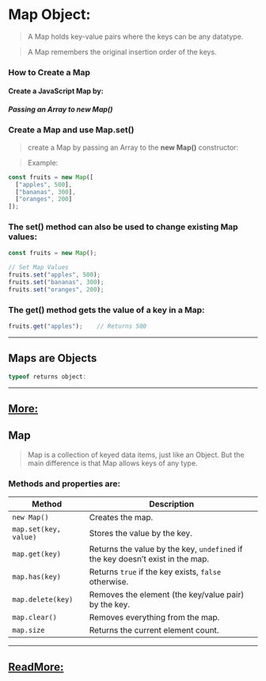 # Map Object:
>A Map holds key-value pairs where the keys can be any datatype.

>A Map remembers the original insertion order of the keys.

### How to Create a Map

#### Create a JavaScript Map by:
##### Passing an Array to new Map()
### Create a Map and use Map.set()
> create a Map by passing an Array to the **new Map()** constructor:

> Example:
```javascript
const fruits = new Map([
  ["apples", 500],
  ["bananas", 300],
  ["oranges", 200]
]);
```
### The set() method can also be used to change existing Map values:

```javascript
const fruits = new Map();

// Set Map Values
fruits.set("apples", 500);
fruits.set("bananas", 300);
fruits.set("oranges", 200);
```

### The get() method gets the value of a key in a Map:

```javascript
fruits.get("apples");    // Returns 500
```
-----
## Maps are Objects
```javascript
typeof returns object:
```

----
## [More:](https://javascript.info/map-set)

## Map

> Map is a collection of keyed data items, just like an Object. But the main difference is that Map allows keys of any type.

### Methods and properties are:

| Method          | Description                                                                 |
|-----------------|-----------------------------------------------------------------------------|
| `new Map()`     | Creates the map.                                                            |
| `map.set(key, value)` | Stores the value by the key.                                           |
| `map.get(key)`  | Returns the value by the key, `undefined` if the key doesn’t exist in the map. |
| `map.has(key)`  | Returns `true` if the key exists, `false` otherwise.                        |
| `map.delete(key)` | Removes the element (the key/value pair) by the key.                       |
| `map.clear()`   | Removes everything from the map.                                            |
| `map.size`      | Returns the current element count.                                          |
----

[ReadMore:](https://www.javascripttutorial.net/javascript-Map/)
----